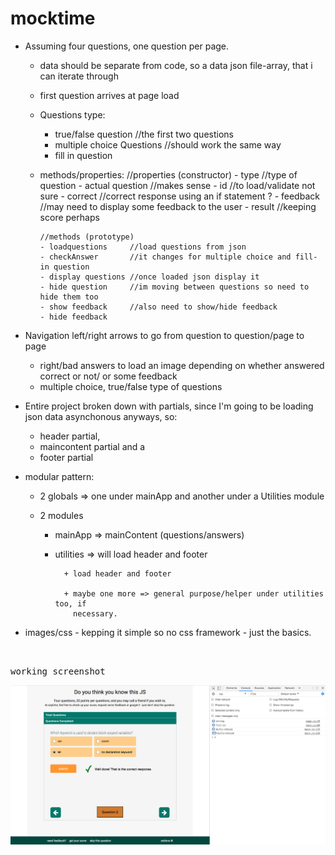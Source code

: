# mocktime

- Assuming four questions, one question per page.

    + data should be separate from code, so a data json file-array, that i can 
      iterate through
    + first question arrives at page load
    + Questions type:    
        * true/false question               //the first two questions                  
        * multiple choice Questions         //should work the same way
        * fill in question

    +   methods/properties:
            //properties (constructor)
            - type              //type of question
            - actual question   //makes sense
            - id                //to load/validate not sure
            - correct           //correct response using an if statement ?
            - feedback          //may need to display some feedback to the user
            - result            //keeping score perhaps

            //methods (prototype)
            - loadquestions     //load questions from json
            - checkAnswer       //it changes for multiple choice and fill-in question
            - display questions //once loaded json display it
            - hide question     //im moving between questions so need to hide them too
            - show feedback     //also need to show/hide feedback
            - hide feedback 




 - Navigation left/right arrows to go from question to question/page to page   

    + right/bad answers to load an image depending on whether answered correct
      or not/ or some feedback
    + multiple choice, true/false type of questions


- Entire project broken down with partials, since I'm going to be loading json
  data asynchonous anyways, so:
    + header partial,
    + maincontent partial and a
    + footer partial


- modular pattern:  

    + 2 globals => one under mainApp and another under a Utilities module

    + 2 modules   

        - mainApp => mainContent (questions/answers)

        - utilities => will load header and footer

                + load header and footer

                + maybe one more => general purpose/helper under utilities too, if
                  necessary.

   


- images/css - kepping it simple so no css framework - just the basics.


<br/>

<kbd>working screenshot</kbd>
<br/>


![](images/remod4.png)


<br/>













